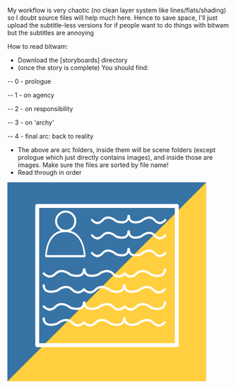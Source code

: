 My workflow is very chaotic (no clean layer system like lines/flats/shading) so I doubt source files will help much here. Hence to save space, I'll just upload the subtitle-less versions for if people want to do things with bitwam but the subtitles are annoying

How to read bitwam:
- Download the [storyboards] directory
- (once the story is complete) You should find:

-- 0 - prologue

-- 1 - on agency

-- 2 - on responsibility

-- 3 - on 'archy'

-- 4 - final arc: back to reality

- The above are arc folders, inside them will be scene folders (except prologue which just directly contains images), and inside those are images. Make sure the files are sorted by file name!
- Read through in order

![titlecard](https://raw.githubusercontent.com/Descent098/ezcv/master/.github/logo.png)
